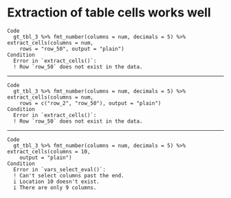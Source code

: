 # Extraction of table cells works well

    Code
      gt_tbl_3 %>% fmt_number(columns = num, decimals = 5) %>% extract_cells(columns = num,
        rows = "row_50", output = "plain")
    Condition
      Error in `extract_cells()`:
      ! Row `row_50` does not exist in the data.

---

    Code
      gt_tbl_3 %>% fmt_number(columns = num, decimals = 5) %>% extract_cells(columns = num,
        rows = c("row_2", "row_50"), output = "plain")
    Condition
      Error in `extract_cells()`:
      ! Row `row_50` does not exist in the data.

---

    Code
      gt_tbl_3 %>% fmt_number(columns = num, decimals = 5) %>% extract_cells(columns = 10,
        output = "plain")
    Condition
      Error in `vars_select_eval()`:
      ! Can't select columns past the end.
      i Location 10 doesn't exist.
      i There are only 9 columns.

